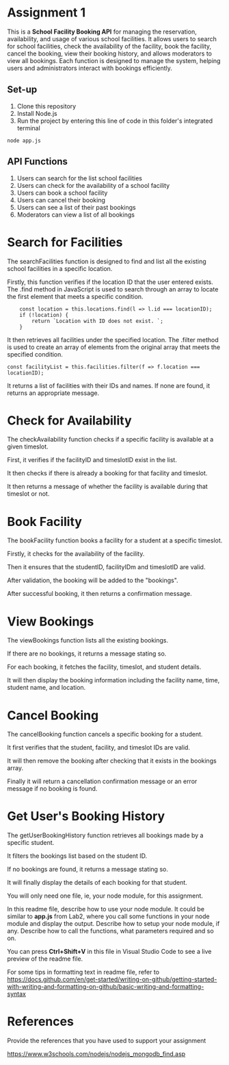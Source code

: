 # Assignment 1

This is a **School Facility Booking API** for managing the reservation, availability, and usage of various school facilities. It allows users to search for school facilities, check the availability of the facility, book the facility, cancel the booking, view their booking history, and allows moderators to view all bookings. Each function is designed to manage the system, helping users and administrators interact with bookings efficiently.

## Set-up
1. Clone this repository
2. Install Node.js
3. Run the project by entering this line of code in this folder's integrated terminal
```
node app.js
```

## API Functions
1. Users can search for the list school facilities
2. Users can check for the availability of a school facility
3. Users can book a school facility
4. Users can cancel their booking
5. Users can see a list of their past bookings
6. Moderators can view a list of all bookings


# Search for Facilities
The searchFacilities function is designed to find and list all the existing school facilities in a specific location.

Firstly, this function verifies if the location ID that the user entered exists.
The .find method in JavaScript is used to search through an array to locate the first element that meets a specific condition.
```
    const location = this.locations.find(l => l.id === locationID);
    if (!location) {
        return `Location with ID does not exist. `;
    }
```
It then retrieves all facilities under the specified location.
The .filter method is used to create an array of elements from the original array that meets the specified condition.
```
const facilityList = this.facilities.filter(f => f.location === locationID);
```
It returns a list of facilities with their IDs and names. If none are found, it returns an appropriate message.

# Check for Availability
The checkAvailability function checks if a specific facility is available at a given timeslot.

First, it verifies if the facilityID and timeslotID exist in the list.

It then checks if there is already a booking for that facility and timeslot.

It then returns a message of whether the facility is available during that timeslot or not.

# Book Facility
The bookFacility function books a facility for a student at a specific timeslot.

Firstly, it checks for the availability of the facility.

Then it ensures that the studentID, facilityIDm and timeslotID are valid.

After validation, the booking will be added to the "bookings".

After successful booking, it then returns a confirmation message.

# View Bookings
The viewBookings function lists all the existing bookings.

If there are no bookings, it returns a message stating so.

For each booking, it fetches the facility, timeslot, and student details.

It will then display the booking information including the facility name, time, student name, and location.

# Cancel Booking
The cancelBooking function cancels a specific booking for a student.

It first verifies that the student, facility, and timeslot IDs are valid.

It will then remove the booking after checking that it exists in the bookings array.

Finally it will return a cancellation confirmation message or an error message if no booking is found.

# Get User's Booking History
The getUserBookingHistory function retrieves all bookings made by a specific student.

It filters the bookings list based on the student ID.

If no bookings are found, it returns a message stating so.

It will finally display the details of each booking for that student.













You will only need one file, ie, your node module, for this assignment.

In this readme file, describe how to use your node module. It could be similar to **app.js** from Lab2, where you call some functions in your node module and display the output. Describe how to setup your node module, if any. Describe how to call the functions, what parameters required and so on.

You can press **Ctrl+Shift+V** in this file in Visual Studio Code to see a live preview of the readme file.

For some tips in formatting text in readme file, refer to https://docs.github.com/en/get-started/writing-on-github/getting-started-with-writing-and-formatting-on-github/basic-writing-and-formatting-syntax

# References
Provide the references that you have used to support your assignment

https://www.w3schools.com/nodejs/nodejs_mongodb_find.asp